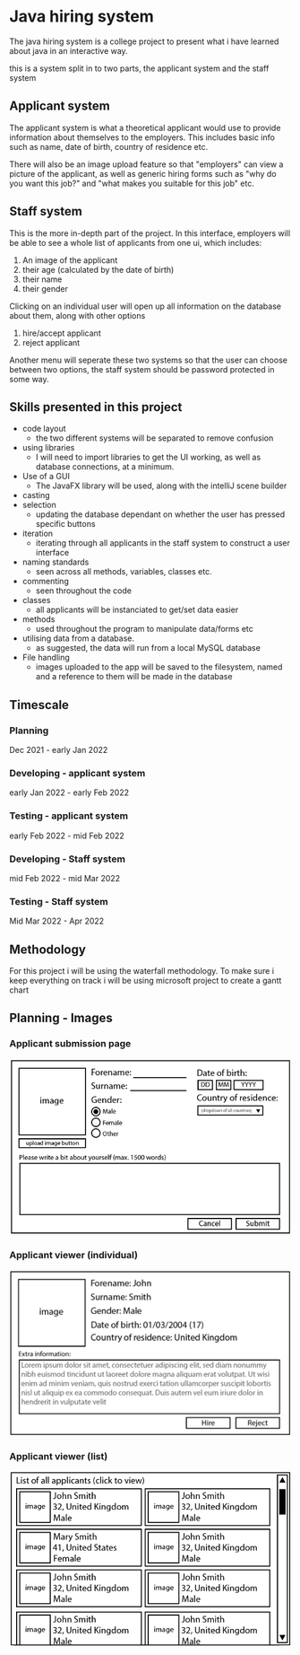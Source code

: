 # Java hiring system

The java hiring system is a college project to present what i have learned about java in an interactive way.

this is a system split in to two parts, the applicant system and the staff system

## Applicant system

The applicant system is what a theoretical applicant would use to provide information about themselves to the employers. This includes basic info such as name, date of birth, country of residence etc.

There will also be an image upload feature so that "employers" can view a picture of the applicant, as well as generic hiring forms such as "why do you want this job?" and "what makes you suitable for this job" etc.

## Staff system

This is the more in-depth part of the project. In this interface, employers will be able to see a whole list of applicants from one ui, which includes:

1. An image of the applicant
2. their age (calculated by the date of birth)
3. their name
4. their gender

Clicking on an individual user will open up all information on the database about them, along with other options

1. hire/accept applicant
2. reject applicant

Another menu will seperate these two systems so that the user can choose between two options, the staff system should be password protected in some way.

## Skills presented in this project

- code layout
  - the two different systems will be separated to remove confusion
- using libraries
  - I will need to import libraries to get the UI working, as well as database connections, at a minimum.
- Use of a GUI
  - The JavaFX library will be used, along with the intelliJ scene builder
- casting
- selection
  - updating the database dependant on whether the user has pressed specific buttons
- iteration
  - iterating through all applicants in the staff system to construct a user interface
- naming standards
  - seen across all methods, variables, classes etc.
- commenting
  - seen throughout the code
- classes
  - all applicants will be instanciated to get/set data easier
- methods
  - used throughout the program to manipulate data/forms etc
- utilising data from a database.
  - as suggested, the data will run from a local MySQL database
- File handling
  - images uploaded to the app will be saved to the filesystem, named and a reference to them will be made in the database

## Timescale

### Planning

Dec 2021 - early Jan 2022

### Developing - applicant system

early Jan 2022 - early Feb 2022

### Testing - applicant system

early Feb 2022 - mid Feb 2022

### Developing - Staff system

mid Feb 2022 - mid Mar 2022

### Testing - Staff system

Mid Mar 2022 - Apr 2022

## Methodology

For this project i will be using the waterfall methodology. To make sure i keep everything on track i will be using microsoft project to create a gantt chart

## Planning - Images
### Applicant submission page
![applicant submission page](planning/screenshots/applicant-submit.png)
### Applicant viewer (individual)
![Applicant viewer (individual)](planning/screenshots/single-applicant-staff-view.png)
### Applicant viewer (list)
![Applicant viewer (list)](planning/screenshots/applicant-viewer.png)
